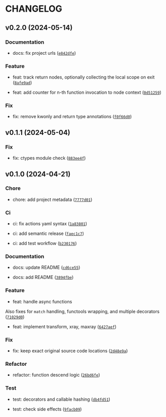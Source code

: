 # CHANGELOG



## v0.2.0 (2024-05-14)

### Documentation

* docs: fix project urls ([`e842dfe`](https://github.com/blepabyte/maxray/commit/e842dfe159cc3210c30de43f340fc5bc1ed4a276))

### Feature

* feat: track return nodes, optionally collecting the local scope on exit ([`8afe9ad`](https://github.com/blepabyte/maxray/commit/8afe9adcf9ddd186d9978cd35ba95ab05dbd3b26))

* feat: add counter for n-th function invocation to node context ([`0d51259`](https://github.com/blepabyte/maxray/commit/0d512592858ec20b7c8b05aba63b31413de2f9ce))

### Fix

* fix: remove kwonly and return type annotations ([`f0f66d0`](https://github.com/blepabyte/maxray/commit/f0f66d046f3558aeae6ad6c2510839ad670e3db5))


## v0.1.1 (2024-05-04)

### Fix

* fix: ctypes module check ([`883ee4f`](https://github.com/blepabyte/maxray/commit/883ee4fb93fefa5429cd22ff66ea4de36caa3227))


## v0.1.0 (2024-04-21)

### Chore

* chore: add project metadata ([`7777d01`](https://github.com/blepabyte/maxray/commit/7777d01f1b58ac86501daad0db392c8204181e5b))

### Ci

* ci: fix actions yaml syntax ([`1a83801`](https://github.com/blepabyte/maxray/commit/1a8380120a78988c262b8098d6c5300e21dd99b0))

* ci: add semantic release ([`faec1c7`](https://github.com/blepabyte/maxray/commit/faec1c7ff25b6bdaebbc0630a6d0d2031161177f))

* ci: add test workflow ([`b230176`](https://github.com/blepabyte/maxray/commit/b230176d998643c20d0e5961e12be5d24425b505))

### Documentation

* docs: update README ([`cd6ce55`](https://github.com/blepabyte/maxray/commit/cd6ce55e3d74e92187c3c584f1a1c71d6a0f070f))

* docs: add README ([`3894fbe`](https://github.com/blepabyte/maxray/commit/3894fbe2f9ba39ceaf6ae85e93336ab833b7fa53))

### Feature

* feat: handle async functions

Also fixes for `match` handling, functools wrapping, and multiple decorators ([`71029d0`](https://github.com/blepabyte/maxray/commit/71029d058e1a6fd39f51439c63968ab8563ba56e))

* feat: implement transform, xray, maxray ([`6427aef`](https://github.com/blepabyte/maxray/commit/6427aef210e118944c83dc89556f9a8ba9b72650))

### Fix

* fix: keep exact original source code locations ([`2d48e9a`](https://github.com/blepabyte/maxray/commit/2d48e9ad6786f3b6459e9acbfb5741812d835589))

### Refactor

* refactor: function descend logic ([`26bd6fe`](https://github.com/blepabyte/maxray/commit/26bd6fed9739c4ca3ca2ddb39324429f0b99bbd4))

### Test

* test: decorators and callable hashing ([`db4fd51`](https://github.com/blepabyte/maxray/commit/db4fd51964decf84d786a3efe6ae7a66955a07b8))

* test: check side effects ([`9facb09`](https://github.com/blepabyte/maxray/commit/9facb09a09f9cb57a50ef329ff362076127d012e))
